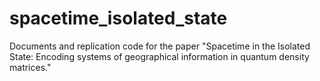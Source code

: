 # spacetime_isolated_state
Documents and replication code for the paper "Spacetime in the Isolated State: Encoding systems of geographical information in quantum density matrices."
